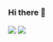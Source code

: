 ### Hi there 👋

<!--
**lisansang/lisansang** is a ✨ _special_ ✨ repository because its `README.md` (this file) appears on your GitHub profile.

Here are some ideas to get you started:

- 🔭 I’m currently working on ...
- 🌱 I’m currently learning ...
- 👯 I’m looking to collaborate on ...
- 🤔 I’m looking for help with ...
- 💬 Ask me about ...
- 📫 How to reach me: ...
- 😄 Pronouns: ...
- ⚡ Fun fact: ...
-->


  <img align = "center" src = "https://github-readme-stats.vercel.app/api?username=lisansang&show_icons=true&theme=merko" />
  <img align = "center" src = "https://github-readme-stats.vercel.app/api/top-langs/?username=lisansang&layout=compact" />
